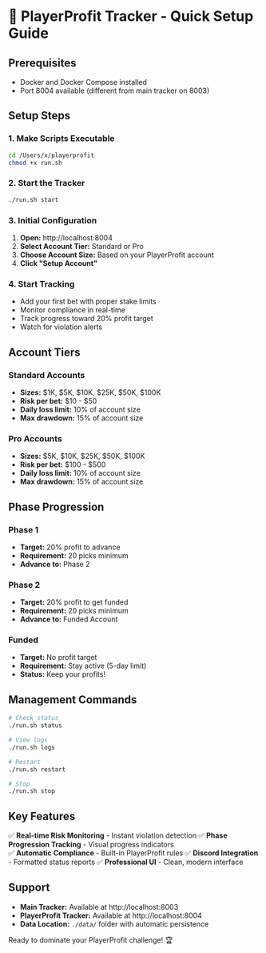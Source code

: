 # 🚀 PlayerProfit Tracker - Quick Setup Guide

## Prerequisites
- Docker and Docker Compose installed
- Port 8004 available (different from main tracker on 8003)

## Setup Steps

### 1. Make Scripts Executable
```bash
cd /Users/x/playerprofit
chmod +x run.sh
```

### 2. Start the Tracker
```bash
./run.sh start
```

### 3. Initial Configuration
1. **Open:** http://localhost:8004
2. **Select Account Tier:** Standard or Pro
3. **Choose Account Size:** Based on your PlayerProfit account
4. **Click "Setup Account"**

### 4. Start Tracking
- Add your first bet with proper stake limits
- Monitor compliance in real-time
- Track progress toward 20% profit target
- Watch for violation alerts

## Account Tiers

### Standard Accounts
- **Sizes:** $1K, $5K, $10K, $25K, $50K, $100K
- **Risk per bet:** $10 - $50
- **Daily loss limit:** 10% of account size
- **Max drawdown:** 15% of account size

### Pro Accounts  
- **Sizes:** $5K, $10K, $25K, $50K, $100K
- **Risk per bet:** $100 - $500
- **Daily loss limit:** 10% of account size  
- **Max drawdown:** 15% of account size

## Phase Progression

### Phase 1
- **Target:** 20% profit to advance
- **Requirement:** 20 picks minimum
- **Advance to:** Phase 2

### Phase 2  
- **Target:** 20% profit to get funded
- **Requirement:** 20 picks minimum
- **Advance to:** Funded Account

### Funded
- **Target:** No profit target
- **Requirement:** Stay active (5-day limit)
- **Status:** Keep your profits!

## Management Commands

```bash
# Check status
./run.sh status

# View logs  
./run.sh logs

# Restart
./run.sh restart

# Stop
./run.sh stop
```

## Key Features

✅ **Real-time Risk Monitoring** - Instant violation detection
✅ **Phase Progression Tracking** - Visual progress indicators  
✅ **Automatic Compliance** - Built-in PlayerProfit rules
✅ **Discord Integration** - Formatted status reports
✅ **Professional UI** - Clean, modern interface

## Support

- **Main Tracker:** Available at http://localhost:8003
- **PlayerProfit Tracker:** Available at http://localhost:8004
- **Data Location:** `./data/` folder with automatic persistence

Ready to dominate your PlayerProfit challenge! 🏆

